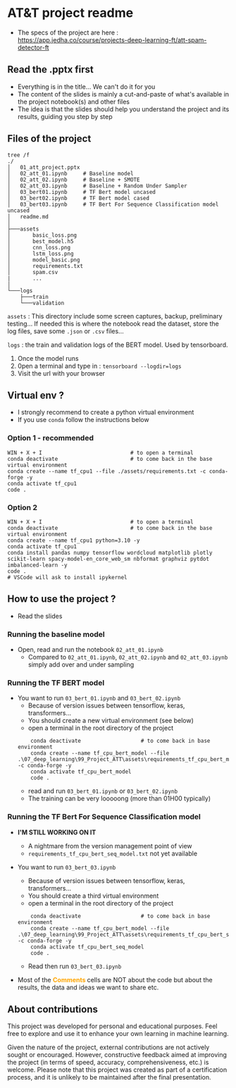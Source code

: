 # AT&T project readme

* The specs of the project are here : https://app.jedha.co/course/projects-deep-learning-ft/att-spam-detector-ft


## Read the .pptx first
* Everything is in the title... We can't do it for you
* The content of the slides is mainly a cut-and-paste of what's available in the project notebook(s) and other files
* The idea is that the slides should help you understand the project and its results, guiding you step by step


## Files of the project 

```
tree /f
./
│   01_att_project.pptx
│   02_att_01.ipynb     # Baseline model
│   02_att_02.ipynb     # Baseline + SMOTE
│   02_att_03.ipynb     # Baseline + Random Under Sampler
│   03_bert01.ipynb     # TF Bert model uncased
│   03_bert02.ipynb     # TF Bert model cased
│   03_bert03.ipynb     # TF Bert For Sequence Classification model uncased
│   readme.md
│   
├───assets
│       basic_loss.png
│       best_model.h5
│       cnn_loss.png
│       lstm_loss.png
│       model_basic.png
│       requirements.txt
│       spam.csv
|       ...
│
└───logs
    ├───train
    └───validation

```

``assets`` : This directory include some screen captures, backup, preliminary testing... If needed this is where the notebook read the dataset, store the log files, save some ``.json`` or ``.csv`` files...

`logs` : the train and validation logs of the BERT model. Used by tensorboard.
1. Once the model runs
1. 0pen a terminal and type in : ``tensorboard --logdir=logs``
1. Visit the url with your browser

## Virtual env ?
* I strongly recommend to create a python virtual environment
* If you use ``conda`` follow the instructions below

### Option 1 - recommended
```
WIN + X + I                            # to open a terminal
conda deactivate                       # to come back in the base virtual environment 
conda create --name tf_cpu1 --file ./assets/requirements.txt -c conda-forge -y
conda activate tf_cpu1
code .
```

### Option 2
```
WIN + X + I                            # to open a terminal
conda deactivate                       # to come back in the base virtual environment 
conda create --name tf_cpu1 python=3.10 -y
conda activate tf_cpu1
conda install pandas numpy tensorflow wordcloud matplotlib plotly scikit-learn spacy-model-en_core_web_sm nbformat graphviz pytdot imbalanced-learn -y
code .
# VSCode will ask to install ipykernel
```





## How to use the project ?
* Read the slides

### Running the baseline model 
* Open, read and run the notebook ``02_att_01.ipynb``
    * Compared to ``02_att_01.ipynb``, ``02_att_02.ipynb`` and ``02_att_03.ipynb`` simply add over and under sampling

### Running the TF BERT model
* You want to run ``03_bert_01.ipynb`` and ``03_bert_02.ipynb`` 
    * Because of version issues between tensorflow, keras, transformers... 
    * You should create a new virtual environment (see below) 
    * open a terminal in the root directory of the project 
    ```    
        conda deactivate                   # to come back in base environment
        conda create --name tf_cpu_bert_model --file .\07_deep_learning\99_Project_ATT\assets\requirements_tf_cpu_bert_model.txt -c conda-forge -y
        conda activate tf_cpu_bert_model
        code . 
    ```    
    * read and run ``03_bert_01.ipynb`` or ``03_bert_02.ipynb`` 
    * The training can be very looooong (more than 01H00 typically)

### Running the TF Bert For Sequence Classification model
* **I'M STILL WORKING ON IT**
    * A nightmare from the version management point of view
    * `requirements_tf_cpu_bert_seq_model.txt` not yet available
* You want to run ``03_bert_03.ipynb``  
    * Because of version issues between tensorflow, keras, transformers... 
    * You should create a third virtual environment 
    * open a terminal in the root directory of the project 
    ```    
        conda deactivate                   # to come back in base environment
        conda create --name tf_cpu_bert_model --file .\07_deep_learning\99_Project_ATT\assets\requirements_tf_cpu_bert_seq_model.txt -c conda-forge -y
        conda activate tf_cpu_bert_seq_model
        code . 
    ```    
    * Read then run ``03_bert_03.ipynb``  
 

* Most of the <span style="color:orange"><b>Comments </b></span> cells are NOT about the code but about the results, the data and ideas we want to share etc.


## About contributions
This project was developed for personal and educational purposes. Feel free to explore and use it to enhance your own learning in machine learning.

Given the nature of the project, external contributions are not actively sought or encouraged. However, constructive feedback aimed at improving the project (in terms of speed, accuracy, comprehensiveness, etc.) is welcome. Please note that this project was created as part of a certification process, and it is unlikely to be maintained after the final presentation.

